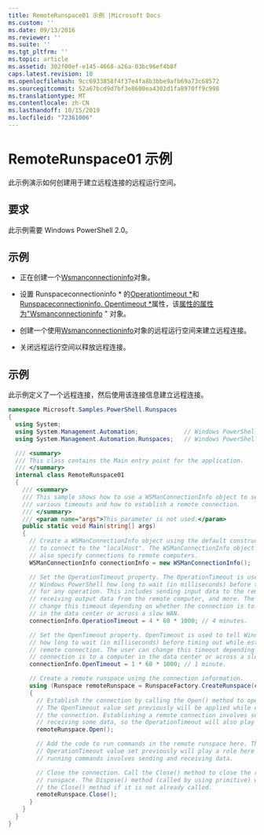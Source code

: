 ```yaml
---
title: RemoteRunspace01 示例 |Microsoft Docs
ms.custom: ''
ms.date: 09/13/2016
ms.reviewer: ''
ms.suite: ''
ms.tgt_pltfrm: ''
ms.topic: article
ms.assetid: 302f00ef-e145-4668-a26a-03bc96ef4b8f
caps.latest.revision: 10
ms.openlocfilehash: 9cc6933858f4f37e4fa8b3bbe9afb69a73c68572
ms.sourcegitcommit: 52a67bcd9d7bf3e8600ea4302d1fa8970ff9c998
ms.translationtype: MT
ms.contentlocale: zh-CN
ms.lasthandoff: 10/15/2019
ms.locfileid: "72361006"
---
```

# <a name="remoterunspace01-sample"></a>RemoteRunspace01 示例

此示例演示如何创建用于建立远程连接的远程运行空间。

## <a name="requirements"></a>要求

 此示例需要 Windows PowerShell 2.0。

## <a name="demonstrates"></a>示例

- 正在创建一个[Wsmanconnectioninfo](/dotnet/api/System.Management.Automation.Runspaces.WSManConnectionInfo)对象。

- 设置 Runspaceconnectioninfo * 的[Operationtimeout *](/dotnet/api/System.Management.Automation.Runspaces.RunspaceConnectionInfo.OperationTimeout)和[Runspaceconnectioninfo. Opentimeout *](/dotnet/api/System.Management.Automation.Runspaces.RunspaceConnectionInfo.OpenTimeout)属性，该[属性的属性为"Wsmanconnectioninfo](/dotnet/api/System.Management.Automation.Runspaces.WSManConnectionInfo) " 对象。

- 创建一个使用[Wsmanconnectioninfo](/dotnet/api/System.Management.Automation.Runspaces.WSManConnectionInfo)对象的远程运行空间来建立远程连接。

- 关闭远程运行空间以释放远程连接。

## <a name="example"></a>示例

此示例定义了一个远程连接，然后使用该连接信息建立远程连接。

```csharp
namespace Microsoft.Samples.PowerShell.Runspaces
{
  using System;
  using System.Management.Automation;             // Windows PowerShell namespace.
  using System.Management.Automation.Runspaces;   // Windows PowerShell namespace.

  /// <summary>
  /// This class contains the Main entry point for the application.
  /// </summary>
  internal class RemoteRunspace01
  {
    /// <summary>
    /// This sample shows how to use a WSManConnectionInfo object to set
    /// various timeouts and how to establish a remote connection.
    /// </summary>
    /// <param name="args">This parameter is not used.</param>
    public static void Main(string[] args)
    {
      // Create a WSManConnectionInfo object using the default constructor
      // to connect to the "localHost". The WSManConnectionInfo object can
      // also specify connections to remote computers.
      WSManConnectionInfo connectionInfo = new WSManConnectionInfo();

      // Set the OperationTimeout property. The OperationTimeout is used to tell
      // Windows PowerShell how long to wait (in milliseconds) before timing out
      // for any operation. This includes sending input data to the remote computer,
      // receiving output data from the remote computer, and more. The user can
      // change this timeout depending on whether the connection is to a computer
      // in the data center or across a slow WAN.
      connectionInfo.OperationTimeout = 4 * 60 * 1000; // 4 minutes.

      // Set the OpenTimeout property. OpenTimeout is used to tell Windows PowerShell
      // how long to wait (in milliseconds) before timing out while establishing a
      // remote connection. The user can change this timeout depending on whether the
      // connection is to a computer in the data center or across a slow WAN.
      connectionInfo.OpenTimeout = 1 * 60 * 1000; // 1 minute.

      // Create a remote runspace using the connection information.
      using (Runspace remoteRunspace = RunspaceFactory.CreateRunspace(connectionInfo))
      {
        // Establish the connection by calling the Open() method to open the runspace.
        // The OpenTimeout value set previously will be applied while establishing
        // the connection. Establishing a remote connection involves sending and
        // receiving some data, so the OperationTimeout will also play a role in this process.
        remoteRunspace.Open();

        // Add the code to run commands in the remote runspace here. The
        // OperationTimeout value set previously will play a role here because
        // running commands involves sending and receiving data.

        // Close the connection. Call the Close() method to close the remote
        // runspace. The Dispose() method (called by using primitive) will call
        // the Close() method if it is not already called.
        remoteRunspace.Close();
      }
    }
  }
}
```
